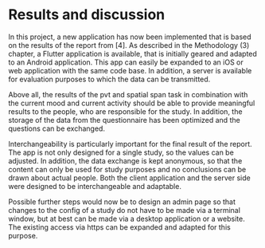 # Results and discussion

In this project, a new application has now been implemented that is 
based on the results of the report from [4]. As described in the 
Methodology (3) chapter, a Flutter application is available, that is 
initially geared and adapted to an Android application. This app can 
easily be expanded to an iOS or web application with the same code base. 
In addition, a server is available for evaluation purposes to which 
the data can be transmitted.

Above all, the results of the pvt and spatial span task in combination 
with the current mood and current activity should be able to provide 
meaningful results to the people, who are responsible for the study. 
In addition, the storage of the data from the questionnaire has been 
optimized and the questions can be exchanged.

Interchangeability is particularly important for the final result 
of the report. The app is not only designed for a single study, so 
the values ​​can be adjusted. In addition, the data exchange is kept 
anonymous, so that the content can only be used for study purposes 
and no conclusions can be drawn about actual people. Both the client 
application and the server side were designed to be interchangeable 
and adaptable.

Possible further steps would now be to design an admin page so that 
changes to the config of a study do not have to be made via a terminal 
window, but at best can be made via a desktop application or a website. 
The existing access via https can be expanded and adapted for 
this purpose.